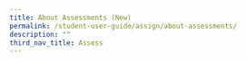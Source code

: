```yaml
---
title: About Assessments (New)
permalink: /student-user-guide/assign/about-assessments/
description: ""
third_nav_title: Assess
---
```

